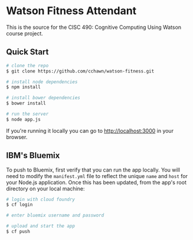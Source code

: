 # Watson Fitness Attendant

This is the source for the CISC 490: Cognitive Computing Using Watson course project.

## Quick Start

```bash
# clone the repo
$ git clone https://github.com/cchawn/watson-fitness.git

# install node dependencies
$ npm install

# install bower dependencies
$ bower install

# run the server
$ node app.js
```

If you're running it locally you can go to [http://localhost:3000](http://localhost:3000) in your browser.

## IBM's Bluemix

To push to Bluemix, first verify that you can run the app locally. You will need to modify the `manifest.yml` file to reflect the unique `name` and `host` for your Node.js application. Once this has been updated, from the app's root directory on your local machine:

```bash
# login with cloud foundry
$ cf login

# enter bluemix username and password

# upload and start the app
$ cf push
```